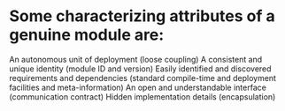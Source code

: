 Some characterizing attributes of a genuine module are:
======
An autonomous unit of deployment (loose coupling)
A consistent and unique identity (module ID and version)
Easily identified and discovered requirements and dependencies (standard compile-time and deployment facilities and meta-information)
An open and understandable interface (communication contract)
Hidden implementation details (encapsulation)
